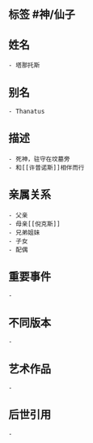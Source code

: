 ## 标签  #神/仙子
## 姓名
	- 塔那托斯
## 别名
	- Thanatus
## 描述
	- 死神，驻守在坟墓旁
	- 和[[许普诺斯]]相伴而行
## 亲属关系
	- 父亲
	- 母亲[[倪克斯]]
	- 兄弟姐妹
	- 子女
	- 配偶
## 重要事件
	-
## 不同版本
	-
## 艺术作品
	-
## 后世引用
	-

